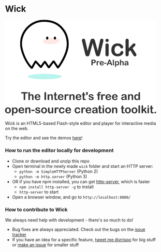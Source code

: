 # Wick

<img alt="Wick: The Internet's free and open source creation toolkit" src="site/img/home-message.png" alt="Drawing" width="500"/>

Wick is an HTML5-based Flash-style editor and player for interactive media on the web.

Try the editor and see the demos [here](http://wickeditor.com/)!

### How to run the editor locally for development
* Clone or download and unzip this repo
* Open terminal in the newly made `wick` folder and start an HTTP server:
  * `python -m SimpleHTTPServer` (Python 2)
  * `python -m http.server` (Python 3)
* OR if you have npm installed, you can get [http-server](https://github.com/indexzero/http-server), which is faster
  * `npm install http-server -g` to install
  * `http-server` to start
* Open a browser window, and go to `http://localhost:8000/`

### How to contribute to Wick
We always need help with development - there's so much to do!
* Bug fixes are always appreciated. Check out the bugs on the [issue tracker](https://github.com/zrispo/wick/issues)
* If you have an idea for a specific feature, [tweet me @zrispo](https://twitter.com/zrispo) for big stuff or [make an issue](https://github.com/zrispo/wick/issues) for smaller stuff
